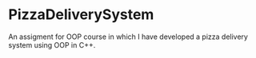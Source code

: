 # PizzaDeliverySystem
An assigment for OOP course in which I have developed a pizza delivery system using OOP in C++.
